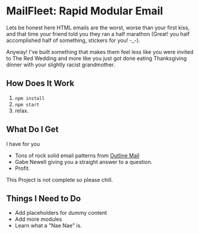 # MailFleet: Rapid Modular Email

Lets be honest here HTML emails are the worst, worse than your first kiss, and
that time your friend told you they ran a half marathon (Great! you half
accomplished half of something, stickers for you! -_-).

Anyway! I've built something that makes them feel less like you were invited to
The Red Wedding and more like you just got done eating Thanksgiving dinner with
your slightly racist grandmother.

## How Does It Work
1. `npm install`
1. `npm start`
1. relax.

## What Do I Get
I have for you
- Tons of rock solid email patterns from [Outline Mail](http://outlinemail.co.uk)
- Gabe Newell giving you a straight answer to a question.
- Profit.

This Project is not complete so please chill.

## Things I Need to Do
- Add placeholders for dummy content
- Add more modules
- Learn what a "Nae Nae" is.
